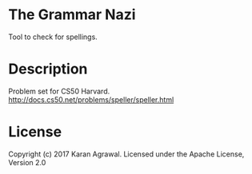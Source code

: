 # The Grammar Nazi
Tool to check for spellings.

# Description
Problem set for CS50 Harvard.
http://docs.cs50.net/problems/speller/speller.html

# License
Copyright (c) 2017 Karan Agrawal. Licensed under the Apache License, Version 2.0


